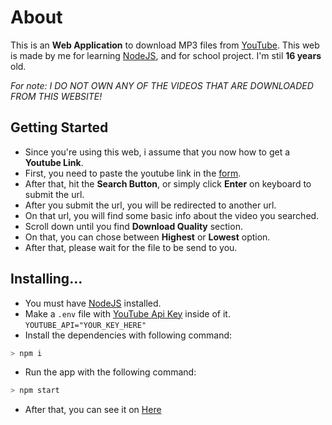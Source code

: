 # About

This is an <b>Web Application</b> to download MP3 files from [YouTube](https://youtube.com). This web is made by me for learning [NodeJS](https://nodejs.org), and for school project. I'm stil <b>16 years</b> old.

<i>For note: I DO NOT OWN ANY OF THE VIDEOS THAT ARE DOWNLOADED FROM THIS WEBSITE!</i>

## Getting Started

-   Since you're using this web, i assume that you now how to get a <b>Youtube Link</b>.
-   First, you need to paste the youtube link in the <a href="/">form</a>.
-   After that, hit the <b>Search Button</b>, or simply click <b>Enter</b> on keyboard to submit the url.
-   After you submit the url, you will be redirected to another url.
-   On that url, you will find some basic info about the video you searched.
-   Scroll down until you find <b>Download Quality</b> section.
-   On that, you can chose between <b>Highest</b> or <b>Lowest</b> option.
-   After that, please wait for the file to be send to you.

## Installing...

-   You must have [NodeJS](https://nodejs.org) installed.
-   Make a `.env` file with [YouTube Api Key](https://www.google.com/url?sa=t&rct=j&q=&esrc=s&source=web&cd=&cad=rja&uact=8&ved=2ahUKEwie0Jva8v3zAhVfgUsFHdUNBaoQFnoECAgQAQ&url=https%3A%2F%2Fdevelopers.google.com%2Fyoutube%2Fv3%2Fgetting-started&usg=AOvVaw3ueucBVp-4rmSh_si8y-vP) inside of it. `YOUTUBE_API="YOUR_KEY_HERE"`
-   Install the dependencies with following command:

```bash
> npm i
```

-   Run the app with the following command:

```bash
> npm start
```

-   After that, you can see it on [Here](http://localhost:3000)
